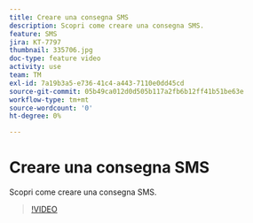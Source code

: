 ```yaml
---
title: Creare una consegna SMS
description: Scopri come creare una consegna SMS.
feature: SMS
jira: KT-7797
thumbnail: 335706.jpg
doc-type: feature video
activity: use
team: TM
exl-id: 7a19b3a5-e736-41c4-a443-7110e0dd45cd
source-git-commit: 05b49ca012d0d505b117a2fb6b12ff41b51be63e
workflow-type: tm+mt
source-wordcount: '0'
ht-degree: 0%

---
```


# Creare una consegna SMS

Scopri come creare una consegna SMS.

>[!VIDEO](https://video.tv.adobe.com/v/335706)
